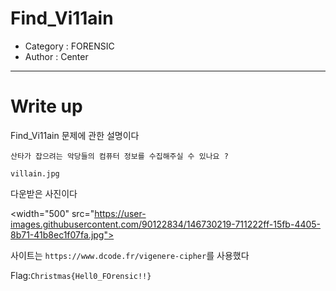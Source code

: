 # Find_Vi11ain
- Category : FORENSIC
- Author : Center

<hr>

# Write up

Find_Vi11ain 문제에 관한 설명이다

```
산타가 잡으려는 악당들의 컴퓨터 정보를 수집해주실 수 있나요 ?

villain.jpg
```
 다운받은 사진이다
 
 <width="500" src="https://user-images.githubusercontent.com/90122834/146730219-711222ff-15fb-4405-8b71-41b8ec1f07fa.jpg">
 
 사이트는 ```https://www.dcode.fr/vigenere-cipher```를 사용했다

Flag:```Christmas{Hell0_FOrensic!!}```
